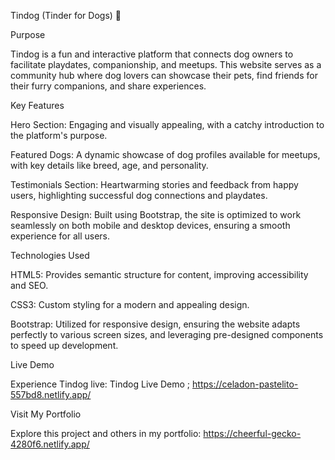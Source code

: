 

Tindog (Tinder for Dogs) 🐾

Purpose

Tindog is a fun and interactive platform that connects dog owners to facilitate playdates, companionship, and meetups. This website serves as a community hub where dog lovers can showcase their pets, find friends for their furry companions, and share experiences.

Key Features

Hero Section: Engaging and visually appealing, with a catchy introduction to the platform's purpose.

Featured Dogs: A dynamic showcase of dog profiles available for meetups, with key details like breed, age, and personality.

Testimonials Section: Heartwarming stories and feedback from happy users, highlighting successful dog connections and playdates.

Responsive Design: Built using Bootstrap, the site is optimized to work seamlessly on both mobile and desktop devices, ensuring a smooth experience for all users.


Technologies Used

HTML5: Provides semantic structure for content, improving accessibility and SEO.

CSS3: Custom styling for a modern and appealing design.

Bootstrap: Utilized for responsive design, ensuring the website adapts perfectly to various screen sizes, and leveraging pre-designed components to speed up development.


Live Demo

Experience Tindog live:
Tindog Live Demo ; https://celadon-pastelito-557bd8.netlify.app/

Visit My Portfolio

Explore this project and others in my portfolio:
https://cheerful-gecko-4280f6.netlify.app/







